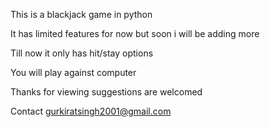 This is a blackjack game in python 

It has limited features for now but soon i will be adding more

Till now it only has hit/stay options 

You will play against computer

Thanks for viewing suggestions are welcomed 

Contact gurkiratsingh2001@gmail.com
